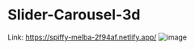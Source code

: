 # Slider-Carousel-3d
Link: https://spiffy-melba-2f94af.netlify.app/
![image](https://github.com/user-attachments/assets/cb6628c4-c00b-434c-b5b5-976c6470e91e)
